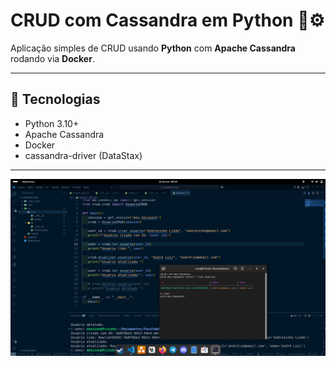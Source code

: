 # CRUD com Cassandra em Python 🐍⚙️

Aplicação simples de CRUD usando **Python** com **Apache Cassandra** rodando via **Docker**.

---

## 🔧 Tecnologias
- Python 3.10+
- Apache Cassandra
- Docker
- cassandra-driver (DataStax)

---

![Execução do CRUD no terminal](img/print.png)
